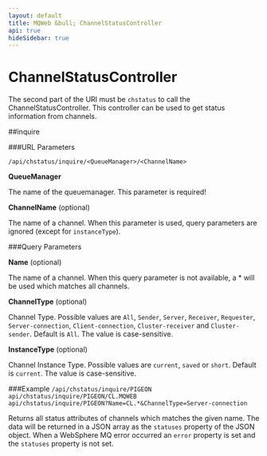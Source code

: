 ```yaml
---
layout: default
title: MQWeb &bull; ChannelStatusController
api: true
hideSidebar: true
---
```

ChannelStatusController
=======================

The second part of the URI must be `chstatus` to call the ChannelStatusController.
This controller can be used to get status information from channels.

##inquire

###URL Parameters

`/api/chstatus/inquire/<QueueManager>/<ChannelName>`

**QueueManager**

The name of the queuemanager. This parameter is required!

**ChannelName** (optional)

The name of a channel. When this parameter is used, query parameters are
ignored (except for `instanceType`).

###Query Parameters

**Name** (optional)

The name of a channel. When this query parameter is not available, a *
will be used which matches all channels.

**ChannelType** (optional)

Channel Type. Possible values are `All`, `Sender`, `Server`, `Receiver`,
`Requester`, `Server-connection`, `Client-connection`, `Cluster-receiver`
and `Cluster-sender`. Default is `All`. The value is case-sensitive.
  
**InstanceType** (optional)

Channel Instance Type. Possible values are `current`, `saved` or `short`.
Default is `current`. The value is case-sensitive.

###Example
`/api/chstatus/inquire/PIGEON`  
`api/chstatus/inquire/PIGEON/CL.MQWEB`  
`api/chstatus/inquire/PIGEON?Name=CL.*&ChannelType=Server-connection`  

Returns all status attributes of channels which matches the given name. The 
data will be returned in a JSON array as the `statuses` property of the JSON 
object. When a WebSphere MQ error occurred an `error` property is set and the 
`statuses` property is not set.
